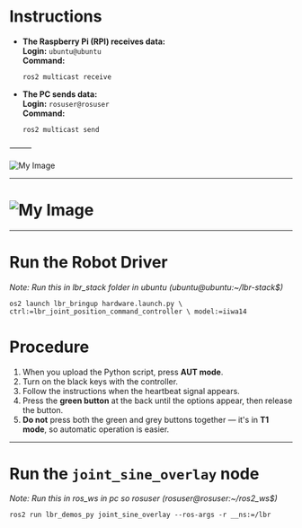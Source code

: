 # Instructions

- **The Raspberry Pi (RPI) receives data:**  
  **Login:** `ubuntu@ubuntu`  
  **Command:**  
  ```bash
  ros2 multicast receive


- **The PC sends data:**  
**Login:** `rosuser@rosuser`  
**Command:**  
  ```bash
  ros2 multicast send
⸻

![My Image](/images/pic1.png)


---

# ![My Image](../images/pic1.png)

---

# Run the Robot Driver
*Note: Run this in lbr_stack folder in ubuntu (ubuntu@ubuntu:~/lbr-stack$)*

``` os2 launch lbr_bringup hardware.launch.py \ ctrl:=lbr_joint_position_command_controller \ model:=iiwa14 ```

# Procedure

1. When you upload the Python script, press **AUT mode**.
2. Turn on the black keys with the controller.
3. Follow the instructions when the heartbeat signal appears.
4. Press the **green button** at the back until the options appear, then release the button.
5. **Do not** press both the green and grey buttons together — it's in **T1 mode**, so automatic operation is easier.

---

# Run the `joint_sine_overlay` node
*Note: Run this in ros_ws in pc so rosuser (rosuser@rosuser:~/ros2_ws$)*

``` ros2 run lbr_demos_py joint_sine_overlay --ros-args -r __ns:=/lbr ```

